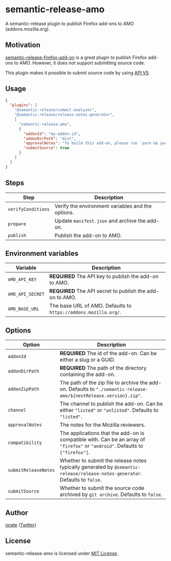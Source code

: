 # semantic-release-amo

A semantic-release plugin to publish Firefox add-ons to AMO (addons.mozilla.org).

## Motivation

[semantic-release-firefox-add-on](https://github.com/tophat/semantic-release-firefox-add-on) is a great plugin to publish Firefox add-ons to AMO. However, it does not support submitting source code.

This plugin makes it possible to submit source code by using
[API V5](https://addons-server.readthedocs.io/en/latest/topics/api/addons.html#version-sources).

## Usage

```json
{
  "plugins": [
    "@semantic-release/commit-analyzer",
    "@semantic-release/release-notes-generator",
    [
      "semantic-release-amo",
      {
        "addonId": "my-addon-id",
        "addonDirPath": "dist",
        "approvalNotes": "To build this add-on, please run `yarn && yarn build`",
        "submitSource": true
      }
    ]
  ]
}
```

## Steps

| Step               | Description                                       |
| ------------------ | ------------------------------------------------- |
| `verifyConditions` | Verify the environment variables and the options. |
| `prepare`          | Update `manifest.json` and archive the add-on.    |
| `publish`          | Publish the add-on to AMO.                        |

## Environment variables

| Variable         | Description                                                     |
| ---------------- | --------------------------------------------------------------- |
| `AMO_API_KEY`    | **REQUIRED** The API key to publish the add-on to AMO.          |
| `AMO_API_SECRET` | **REQUIRED** The API secret to publish the add-on to AMO.       |
| `AMO_BASE_URL`   | The base URL of AMO. Defaults to `https://addons.mozilla.org/`. |

## Options

| Option               | Description                                                                                                                    |
| -------------------- | ------------------------------------------------------------------------------------------------------------------------------ |
| `addonId`            | **REQUIRED** The id of the add-on. Can be either a slug or a GUID.                                                             |
| `addonDirPath`       | **REQUIRED** The path of the directory containing the add-on.                                                                  |
| `addonZipPath`       | The path of the zip file to archive the add-on. Defaults to `"./semantic-release-amo/${nextRelease.version}.zip"`.             |
| `channel`            | The channel to publish the add-on. Can be either `"listed"` or `"unlisted"`. Defaults to `"listed"`.                           |
| `approvalNotes`      | The notes for the Mozilla reviewers.                                                                                           |
| `compatibility`      | The applications that the add-on is compatible with. Can be an array of `"firefox"` or `"android"`. Defaults to `["firefox"]`. |
| `submitReleaseNotes` | Whether to submit the release notes typically generated by `@semantic-release/release-notes-generator`. Defaults to `false`.   |
| `submitSource`       | Whether to submit the source code archived by `git archive`. Defaults to `false`.                                              |

## Author

[iorate](https://github.com/iorate) ([Twitter](https://twitter.com/iorate))

## License

semantic-release-amo is licensed under [MIT License](LICENSE.txt).
